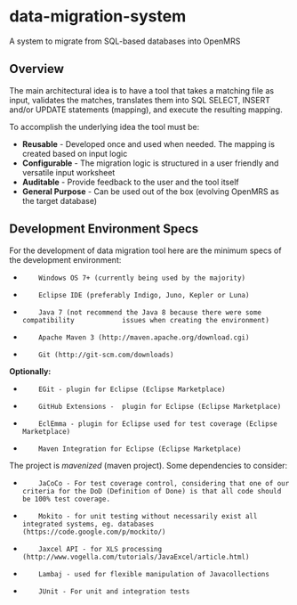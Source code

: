data-migration-system
=====================

A system to migrate from SQL-based databases into OpenMRS

Overview
--------
The main architectural idea is to have a tool that takes a matching file as input, validates the matches, translates them into SQL SELECT, INSERT and/or UPDATE statements (mapping), and execute the resulting mapping.

To accomplish the underlying idea the tool must be:
-  **Reusable** - Developed once and used when needed. The mapping is created based on input logic
-  **Configurable** - The migration logic is structured in a user friendly and versatile input worksheet
-  **Auditable** - Provide feedback to the user and the tool itself
-  **General Purpose** - Can be used out of the box (evolving OpenMRS as the target database)

Development Environment Specs
------------------------------
For the development of data migration tool here are the minimum specs of the development environment:
 
-         Windows OS 7+ (currently being used by the majority)
-         Eclipse IDE (preferably Indigo, Juno, Kepler or Luna)
-         Java 7 (not recommend the Java 8 because there were some compatibility            issues when creating the environment)
-         Apache Maven 3 (http://maven.apache.org/download.cgi)
-         Git (http://git-scm.com/downloads)
 
**Optionally:**
-         EGit - plugin for Eclipse (Eclipse Marketplace)
-         GitHub Extensions -  plugin for Eclipse (Eclipse Marketplace)
-         EclEmma - plugin for Eclipse used for test coverage (Eclipse Marketplace)
-         Maven Integration for Eclipse (Eclipse Marketplace)
 
The project is *mavenized* (maven project). Some dependencies to consider:
-         JaCoCo - For test coverage control, considering that one of our criteria for the DoD (Definition of Done) is that all code should be 100% test coverage.
-         Mokito - for unit testing without necessarily exist all integrated systems, eg. databases (https://code.google.com/p/mockito/)
 
-         Jaxcel API - for XLS processing (http://www.vogella.com/tutorials/JavaExcel/article.html)
 
-         Lambaj - used for flexible manipulation of Javacollections
 
-         JUnit - For unit and integration tests

